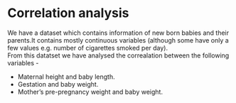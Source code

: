 # Correlation analysis
We have a dataset which contains information of new born babies and their parents.It contains mostly continuous variables (although some have only a few values e.g. number of cigarettes smoked per day).  
From this datatset we have analysed the correalation between the following variables -
- Maternal height and baby length.
- Gestation and baby weight.
- Mother’s pre-pregnancy weight and baby weight.
